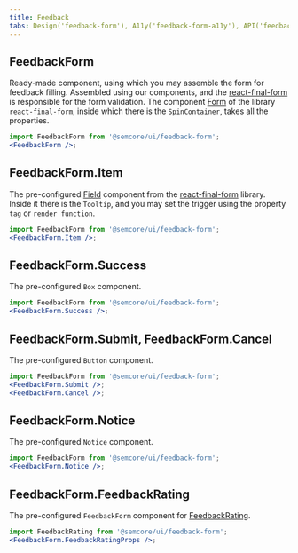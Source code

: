 ```yaml
---
title: Feedback
tabs: Design('feedback-form'), A11y('feedback-form-a11y'), API('feedback-form-api'), Example('feedback-form-code'), Changelog('feedback-form-changelog')
---
```


## FeedbackForm

Ready-made component, using which you may assemble the form for feedback filling. Assembled using our components, and the [react-final-form](https://final-form.org/react) is responsible for the form validation. The component [Form](https://final-form.org/docs/react-final-form/api/Form) of the library `react-final-form`, inside which there is the `SpinContainer`, takes all the properties.

```jsx
import FeedbackForm from '@semcore/ui/feedback-form';
<FeedbackForm />;
```

<TypesView type="FeedbackFormProps" :types={...types} />

## FeedbackForm.Item

The pre-configured [Field](https://final-form.org/docs/react-final-form/api/Field) component from the [react-final-form](https://final-form.org/react) library. Inside it there is the `Tooltip`, and you may set the trigger using the property `tag` or `render function`.

```jsx
import FeedbackForm from '@semcore/ui/feedback-form';
<FeedbackForm.Item />;
```

## FeedbackForm.Success

The pre-configured `Box` component.

```jsx
import FeedbackForm from '@semcore/ui/feedback-form';
<FeedbackForm.Success />;
```

## FeedbackForm.Submit, FeedbackForm.Cancel

The pre-configured `Button` component.

```jsx
import FeedbackForm from '@semcore/ui/feedback-form';
<FeedbackForm.Submit />;
<FeedbackForm.Cancel />;
```

## FeedbackForm.Notice

The pre-configured `Notice` component.

```jsx
import FeedbackForm from '@semcore/ui/feedback-form';
<FeedbackForm.Notice />;
```

<script setup>import { data as types } from '@types.data.ts';</script>

## FeedbackForm.FeedbackRating

The pre-configured `FeedbackForm` component for [FeedbackRating](/patterns/feedback-rating/feedback-rating).

```jsx
import FeedbackRating from '@semcore/ui/feedback-form';
<FeedbackForm.FeedbackRatingProps />;
```

<TypesView type="FeedbackRatingProps" :types={...types} />
